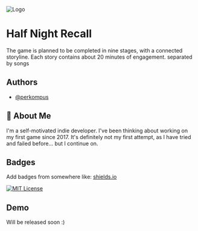 
![Logo](https://previews.dropbox.com/p/thumb/ACBXW4f-UIr9xaP6qmBuPgyAOCBGsBsiekKXSKJo15Hn4Z0cm8VoLlL56yr4ci-FnpIaBbMdVQaFSz70UHLMrL-FWsnRje0cPi8ZFVNu4tSgOaH400ykAJQgvERpHGpdgkjbatLNXunTUrfh7iWVzVHErBKv6dVkdE-SRe-MXt7zOnUmMKWQ-2SJtjxffKjVCDVLXVF-Gb7V6tNtt7AWI2tAwq2D9_rC0iZQSOxP2OexMnRobnaWEKq4humjRYoEo8h0RGqy0Vlu3I_7I6Se3NjfARUTwPZwVfjYZwEDBoDIwpJhapPMaG9YcjndF-KZXMNtOLD2utWicK_2SdlolFxA/p.png)


# Half Night Recall

The game is planned to be completed in nine stages, with a connected storyline. Each story contains about 20 minutes of engagement. separated by songs


## Authors

- [@perkompus](https://github.com/perkompus)


## 🚀 About Me
I'm a self-motivated indie developer. I've been thinking about working on my first game since 2017. It's definitely not my first attempt, as I have tried and failed before... but I continue on.


## Badges

Add badges from somewhere like: [shields.io](https://shields.io/)

[![MIT License](https://img.shields.io/badge/License-MIT-green.svg)](https://choosealicense.com/licenses/mit/)


## Demo

Will be released soon :)


